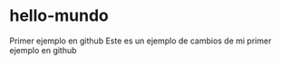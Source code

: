 # hello-mundo
Primer ejemplo en github
Este es un ejemplo de cambios de mi primer ejemplo en github
